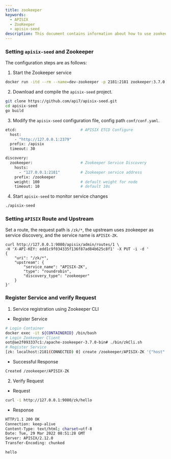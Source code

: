 ```yaml
---
title: zookeeper
keywords:
  - APISIX
  - ZooKeeper
  - apisix-seed
description: This document contains information about how to use zookeeper as service registry in Apache APISIX via apisix-seed.
---
```


<!--
#
# Licensed to the Apache Software Foundation (ASF) under one or more
# contributor license agreements.  See the NOTICE file distributed with
# this work for additional information regarding copyright ownership.
# The ASF licenses this file to You under the Apache License, Version 2.0
# (the "License"); you may not use this file except in compliance with
# the License.  You may obtain a copy of the License at
#
#     http://www.apache.org/licenses/LICENSE-2.0
#
# Unless required by applicable law or agreed to in writing, software
# distributed under the License is distributed on an "AS IS" BASIS,
# WITHOUT WARRANTIES OR CONDITIONS OF ANY KIND, either express or implied.
# See the License for the specific language governing permissions and
# limitations under the License.
#
-->

### Setting `apisix-seed` and Zookeeper

The configuration steps are as follows:

1. Start the Zookeeper service

```bash
docker run -itd --rm --name=dev-zookeeper -p 2181:2181 zookeeper:3.7.0
```

2. Download and compile the `apisix-seed` project.

```bash
git clone https://github.com/api7/apisix-seed.git
cd apisix-seed
go build
```

3. Modify the `apisix-seed` configuration file, config path `conf/conf.yaml`.

```bash
etcd:                            # APISIX ETCD Configure
  host:
    - "http://127.0.0.1:2379"
  prefix: /apisix
  timeout: 30

discovery:
  zookeeper:                     # Zookeeper Service Discovery
    hosts:
      - "127.0.0.1:2181"         # Zookeeper service address
    prefix: /zookeeper
    weight: 100                  # default weight for node
    timeout: 10                  # default 10s
```

4. Start `apisix-seed` to monitor service changes

```bash
./apisix-seed
```

### Setting `APISIX` Route and Upstream

Set a route, the request path is `/zk/*`, the upstream uses zookeeper as service discovery, and the service name
is `APISIX-ZK`.

```shell
curl http://127.0.0.1:9080/apisix/admin/routes/1 \
-H 'X-API-KEY: edd1c9f034335f136f87ad84b625c8f1' -X PUT -i -d '
{
    "uri": "/zk/*",
    "upstream": {
        "service_name": "APISIX-ZK",
        "type": "roundrobin",
        "discovery_type": "zookeeper"
    }
}'
```

### Register Service and verify Request

1. Service registration using Zookeeper CLI

- Register Service

```bash
# Login Container
docker exec -it ${CONTAINERID} /bin/bash
# Login Zookeeper Client
oot@ae2f093337c1:/apache-zookeeper-3.7.0-bin# ./bin/zkCli.sh
# Register Service
[zk: localhost:2181(CONNECTED) 0] create /zookeeper/APISIX-ZK '{"host":"127.0.0.1:1980","weight":100}'
```

- Successful Response

```bash
Created /zookeeper/APISIX-ZK
```

2. Verify Request

- Request

```bash
curl -i http://127.0.0.1:9080/zk/hello
```

- Response

```bash
HTTP/1.1 200 OK
Connection: keep-alive
Content-Type: text/html; charset=utf-8
Date: Tue, 29 Mar 2022 08:51:28 GMT
Server: APISIX/2.12.0
Transfer-Encoding: chunked

hello
```

